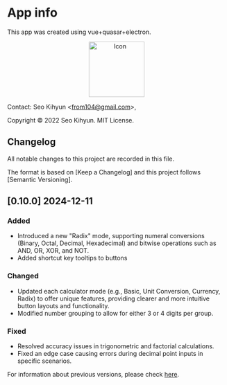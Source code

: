 # App info

This app was created using vue+quasar+electron.

   <p align="center">
     <img src="./icons/icon.png" align=center height="128" alt="Icon" title="Icon" />
   </p>

Contact: Seo Kihyun &lt;<from104@gmail.com>&gt;,

Copyright © 2022 Seo Kihyun. MIT License.

## Changelog

All notable changes to this project are recorded in this file.

The format is based on [Keep a Changelog] and this project follows [Semantic Versioning].

## [0.10.0] 2024-12-11

### Added

- Introduced a new "Radix" mode, supporting numeral conversions (Binary, Octal, Decimal, Hexadecimal) and bitwise operations such as AND, OR, XOR, and NOT.
- Added shortcut key tooltips to buttons

### Changed

- Updated each calculator mode (e.g., Basic, Unit Conversion, Currency, Radix) to offer unique features, providing clearer and more intuitive button layouts and functionality.
- Modified number grouping to allow for either 3 or 4 digits per group.

### Fixed

- Resolved accuracy issues in trigonometric and factorial calculations.
- Fixed an edge case causing errors during decimal point inputs in specific scenarios.

For information about previous versions, please check [here](https://github.com/from104/qcalc/blob/main/CHANGELOG.md).

